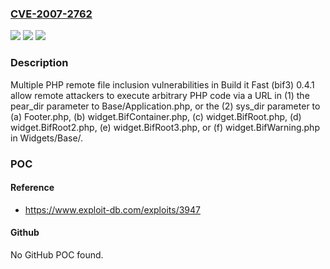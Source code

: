 ### [CVE-2007-2762](https://cve.mitre.org/cgi-bin/cvename.cgi?name=CVE-2007-2762)
![](https://img.shields.io/static/v1?label=Product&message=n%2Fa&color=blue)
![](https://img.shields.io/static/v1?label=Version&message=n%2Fa&color=blue)
![](https://img.shields.io/static/v1?label=Vulnerability&message=n%2Fa&color=brighgreen)

### Description

Multiple PHP remote file inclusion vulnerabilities in Build it Fast (bif3) 0.4.1 allow remote attackers to execute arbitrary PHP code via a URL in (1) the pear_dir parameter to Base/Application.php, or the (2) sys_dir parameter to (a) Footer.php, (b) widget.BifContainer.php, (c) widget.BifRoot.php, (d) widget.BifRoot2.php, (e) widget.BifRoot3.php, or (f) widget.BifWarning.php in Widgets/Base/.

### POC

#### Reference
- https://www.exploit-db.com/exploits/3947

#### Github
No GitHub POC found.

